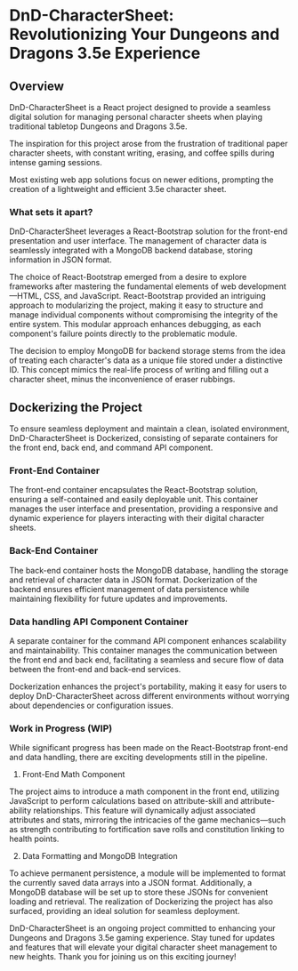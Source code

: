 # DnD-CharacterSheet: Revolutionizing Your Dungeons and Dragons 3.5e Experience


## Overview
DnD-CharacterSheet is a React project designed to provide a seamless digital solution for managing personal character sheets when playing traditional tabletop Dungeons and Dragons 3.5e. 

The inspiration for this project arose from the frustration of traditional paper character sheets, with constant writing, erasing, and coffee spills during intense gaming sessions. 

Most existing web app solutions focus on newer editions, prompting the creation of a lightweight and efficient 3.5e character sheet.

### What sets it apart?

DnD-CharacterSheet leverages a React-Bootstrap solution for the front-end presentation and user interface. The management of character data is seamlessly integrated with a MongoDB backend database, storing information in JSON format.

The choice of React-Bootstrap emerged from a desire to explore frameworks after mastering the fundamental elements of web development—HTML, CSS, and JavaScript. React-Bootstrap provided an intriguing approach to modularizing the project, making it easy to structure and manage individual components without compromising the integrity of the entire system. This modular approach enhances debugging, as each component's failure points directly to the problematic module.

The decision to employ MongoDB for backend storage stems from the idea of treating each character's data as a unique file stored under a distinctive ID. This concept mimics the real-life process of writing and filling out a character sheet, minus the inconvenience of eraser rubbings.

## Dockerizing the Project

To ensure seamless deployment and maintain a clean, isolated environment, DnD-CharacterSheet is Dockerized, consisting of separate containers for the front end, back end, and command API component.

### Front-End Container

The front-end container encapsulates the React-Bootstrap solution, ensuring a self-contained and easily deployable unit. This container manages the user interface and presentation, providing a responsive and dynamic experience for players interacting with their digital character sheets.

### Back-End Container

The back-end container hosts the MongoDB database, handling the storage and retrieval of character data in JSON format. Dockerization of the backend ensures efficient management of data persistence while maintaining flexibility for future updates and improvements.

### Data handling API Component Container

A separate container for the command API component enhances scalability and maintainability. This container manages the communication between the front end and back end, facilitating a seamless and secure flow of data between the front-end and back-end services.

Dockerization enhances the project's portability, making it easy for users to deploy DnD-CharacterSheet across different environments without worrying about dependencies or configuration issues.

### Work in Progress (WIP)

While significant progress has been made on the React-Bootstrap front-end and data handling, there are exciting developments still in the pipeline.

1. Front-End Math Component

The project aims to introduce a math component in the front end, utilizing JavaScript to perform calculations based on attribute-skill and attribute-ability relationships. This feature will dynamically adjust associated attributes and stats, mirroring the intricacies of the game mechanics—such as strength contributing to fortification save rolls and constitution linking to health points.

2. Data Formatting and MongoDB Integration

To achieve permanent persistence, a module will be implemented to format the currently saved data arrays into a JSON format. Additionally, a MongoDB database will be set up to store these JSONs for convenient loading and retrieval. The realization of Dockerizing the project has also surfaced, providing an ideal solution for seamless deployment.

DnD-CharacterSheet is an ongoing project committed to enhancing your Dungeons and Dragons 3.5e gaming experience. Stay tuned for updates and features that will elevate your digital character sheet management to new heights. Thank you for joining us on this exciting journey!
